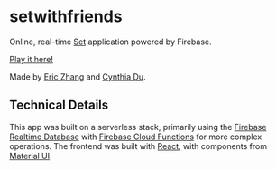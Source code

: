 # setwithfriends

Online, real-time [Set](<https://en.wikipedia.org/wiki/Set_(card_game)>)
application powered by Firebase.

[Play it here!](https://setwithfriends.com/)

Made by [Eric Zhang](https://github.com/ekzhang) and
[Cynthia Du](https://github.com/cynthiakedu).

## Technical Details

This app was built on a serverless stack, primarily using the
[Firebase Realtime Database](https://firebase.google.com/docs/database) with
[Firebase Cloud Functions](https://firebase.google.com/docs/functions) for more
complex operations. The frontend was built with [React](https://reactjs.org/),
with components from [Material UI](https://material-ui.com/).
